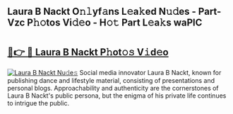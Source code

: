 ## Laura B Nackt O𝚗𝚕yf𝚊ns L𝚎a𝚔ed N𝚞𝚍es - Part-Vzc P𝚑𝚘tos Vi𝚍𝚎o - H𝚘𝚝 Part L𝚎a𝚔s waPlC

# <h2><a href="http://kf89431.oniu.top/?m=Laura+B+Nackt">🔗👉 🔴 Laura B Nackt P𝚑ot𝚘𝚜 V𝚒d𝚎o</a></h2>

[![Laura B Nackt Nu𝚍e𝚜](https://i.imgur.com/0qMVB7G.gif)](http://kf89431.oniu.top/?m=Laura+B+Nackt)
Social media innovator Laura B Nackt, known for publishing dance and lifestyle material, consisting of presentations and personal blogs. Approachability and authenticity are the cornerstones of Laura B Nackt's public persona, but the enigma of his private life continues to intrigue the public.  
